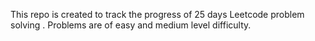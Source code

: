 This repo is created to track the progress of 25 days Leetcode problem solving . Problems are of easy and medium level difficulty. 
